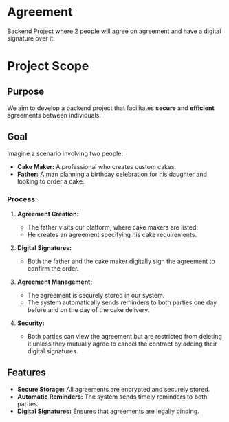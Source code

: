 # Agreement
Backend Project where 2 people will agree on agreement and have a digital signature over it.

# Project Scope
## Purpose
We aim to develop a backend project that facilitates **secure** and **efficient** agreements between individuals.

## Goal
Imagine a scenario involving two people:

- **Cake Maker:** A professional who creates custom cakes.
- **Father:** A man planning a birthday celebration for his daughter and looking to order a cake.

### Process:
1. **Agreement Creation:**
    - The father visits our platform, where cake makers are listed.
    - He creates an agreement specifying his cake requirements.

2. **Digital Signatures:**
    - Both the father and the cake maker digitally sign the agreement to confirm the order.

3. **Agreement Management:**
    - The agreement is securely stored in our system.
    - The system automatically sends reminders to both parties one day before and on the day of the cake delivery.

4. **Security:**
    - Both parties can view the agreement but are restricted from deleting it unless they mutually agree to cancel the contract by adding their digital signatures.

## Features
- **Secure Storage:** All agreements are encrypted and securely stored.
- **Automatic Reminders:** The system sends timely reminders to both parties.
- **Digital Signatures:** Ensures that agreements are legally binding.